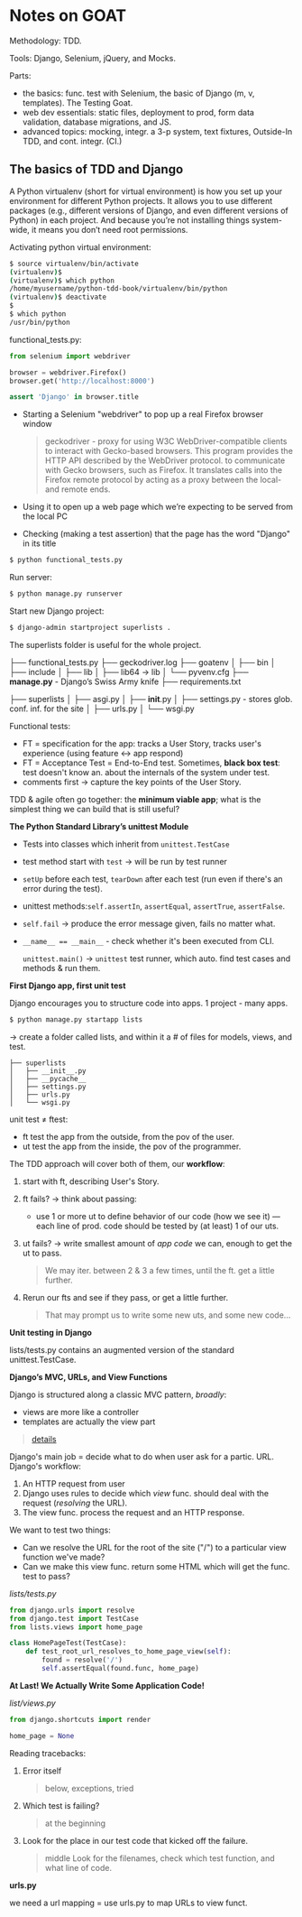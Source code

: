 # Notes on GOAT

Methodology: TDD.

Tools: Django, Selenium, jQuery, and Mocks.

Parts:

- the basics: func. test with Selenium, the basic of Django (m, v, templates). The Testing Goat.
- web dev essentials: static files, deployment to prod, form data validation, database migrations, and JS.
- advanced topics: mocking, integr. a 3-p system, text fixtures, Outside-In TDD, and cont. integr. (CI.)

## The basics of TDD and Django

A Python virtualenv (short for virtual environment) is how you set up your environment for different Python projects.  It allows you to use different packages (e.g., different versions of Django, and even different versions of Python) in each project.  And because you’re not installing things system-wide, it means you don’t need root permissions.

Activating python virtual environment:

```bash
$ source virtualenv/bin/activate
(virtualenv)$
(virtualenv)$ which python
/home/myusername/python-tdd-book/virtualenv/bin/python
(virtualenv)$ deactivate
$
$ which python
/usr/bin/python
```

functional_tests.py:

```python
from selenium import webdriver

browser = webdriver.Firefox()
browser.get('http://localhost:8000')

assert 'Django' in browser.title
```

- Starting a Selenium "webdriver" to pop up a real Firefox browser window

  > geckodriver - proxy for using W3C WebDriver-compatible clients to interact with Gecko-based browsers. This program provides the HTTP API described by the WebDriver protocol. to communicate with Gecko browsers, such as Firefox. It translates calls into the Firefox remote protocol by acting as a proxy between the local- and remote ends.

- Using it to open up a web page which we’re expecting to be served from the local PC

- Checking (making a test assertion) that the page has the word "Django" in its title

```bash
$ python functional_tests.py
```

Run server:

```bash
$ python manage.py runserver
```

Start new Django project:

```bash
$ django-admin startproject superlists .
```

The superlists folder is useful for the whole project.

├── functional_tests.py
├── geckodriver.log
├── goatenv
│   ├── bin
│   ├── include
│   ├── lib
│   ├── lib64 -> lib
│   └── pyvenv.cfg
├── **manage.py** - Django’s Swiss Army knife
├── requirements.txt

├── superlists
│   ├── asgi.py
│   ├── __init__.py
│   ├── settings.py - stores glob. conf. inf. for the site
│   ├── urls.py
│   └── wsgi.py

Functional tests:

- FT = specification for the app: tracks a User Story, tracks user's experience (using feature <-> app respond)
- FT = Acceptance Test = End-to-End test. Sometimes, **black box test**: test doesn't know an. about the internals of the system under test.
- comments first -> capture the key points of the User Story.

TDD & agile often go together: the **minimum viable app**; what is the simplest thing we can build that is still useful?

**The Python Standard Library’s unittest Module**

- Tests into classes which inherit from `unittest.TestCase`

- test method start with `test` -> will be run by test runner

- `setUp` before each test, `tearDown` after each test (run even if there's an error during the test).

- unittest methods:`self.assertIn`, `assertEqual`, `assertTrue`, `assertFalse`.

- `self.fail` -> produce the error message given, fails no matter what.

- `__name__ == __main__` - check whether it's been executed from CLI.

  `unittest.main()` -> `unittest` test runner, which auto. find test cases and methods & run them.

**First Django app, first unit test**

Django encourages you to structure code into apps. 1 project - many apps.

```bash
$ python manage.py startapp lists
```

-> create a folder called lists, and within it a # of files for models, views, and test.

```
├── superlists
│   ├── __init__.py
│   ├── __pycache__
│   ├── settings.py
│   ├── urls.py
│   └── wsgi.py
```

unit test ≠ ftest:

- ft test the app from the outside, from the pov of the user.
- ut test the app from the inside, the pov of the programmer.

The TDD approach will cover both of them, our **workflow**:

1. start with ft, describing User's Story.

2. ft fails? -> think about passing: 

   - use 1 or more ut to define behavior of our code (how we see it) — each line of prod. code should be tested by (at least) 1 of our uts.

3. ut fails? -> write smallest amount of *app code* we can, enough to get the ut to pass.

   > We may iter. between 2 & 3 a few times, until the ft. get a little further.

4. Rerun our fts and see if they pass, or get a little further.

   > That may prompt us to write some new uts, and some new code...

**Unit testing in Django**

lists/tests.py contains an augmented version of the standard unittest.TestCase.

**Django’s MVC, URLs, and View Functions**

Django is structured along a classic MVC pattern, *broadly*:

- views are more like a controller
- templates are actually the view part

> [details](https://docs.djangoproject.com/en/1.11/faq/general/#django-appears-to-be-a-mvc-framework-but-you-call-the-controller-the-view-and-the-view-the-template-how-come-you-don-t-use-the-standard-names)

Django's main job = decide what to do when user ask for a partic. URL. Django's workflow:

1. An HTTP request from user
2. Django uses rules to decide which *view* func. should deal with the request (*resolving* the URL). 
3. The view func. process the request and an HTTP response.

We want to test two things:

- Can we resolve the URL for the root of the site ("/") to a particular view function we've made?
- Can we make this view func. return some HTML which will get the func. test to pass?

*lists/tests.py*

```python
from django.urls import resolve
from django.test import TestCase
from lists.views import home_page

class HomePageTest(TestCase):
    def test_root_url_resolves_to_home_page_view(self):
        found = resolve('/')
        self.assertEqual(found.func, home_page)
```

**At Last! We Actually Write Some Application Code!**

*list/views.py*

```python
from django.shortcuts import render

home_page = None
```

Reading tracebacks:

1. Error itself

   > below, exceptions, tried

2. Which test is failing?

   > at the beginning

3. Look for the place in our test code that kicked off the failure.

   > middle
   > Look for the filenames, check which test function, and what line of code.

**urls.py**

we need a url mapping = use urls.py to map URLs to view funct.
